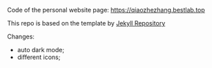 Code of the personal website page: https://qiaozhezhang.bestlab.top

This repo is based on the template by [Jekyll Repository](https://github.com/jekyll/jekyll)

Changes:

- auto dark mode;
- different icons;
